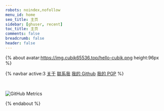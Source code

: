 ```yaml
---
robots: noindex,nofollow
menu_id: home
seo_title: 主页
sidebar: [ghuser, recent]
toc_title: 主页
comments: false
breadcrumb: false
header: false
---
```


{% about avatar:https://img.cubik65536.top/hello-cubik.png height:96px %}

{% navbar active:3 [关于](/) [联系我](/contact-me/) [我的&nbsp;Github](/my-github/) [我的&nbsp;PGP](/my-pgp/) %}

<br />

![GitHub Metrics](https://img.cubik65536.top/github-cubik65536-metrics.svg)

{% endabout %}
